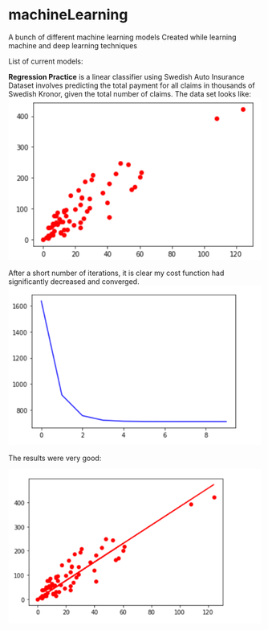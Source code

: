 # machineLearning
A bunch of different machine learning models
Created while learning machine and deep learning techniques

List of current models:

**Regression Practice** is a linear classifier using Swedish Auto Insurance Dataset involves predicting the total payment for all claims in thousands of Swedish Kronor, given the total number of claims.
The data set looks like:
![](Images/Swedish%20insurance%20graph.PNG)

After a short number of iterations, it is clear my cost function had significantly decreased and converged.
![](Images/Costs%20Swedish%20Insurance.PNG)

The results were very good:

![](Images/Learned%20Regression.PNG)

